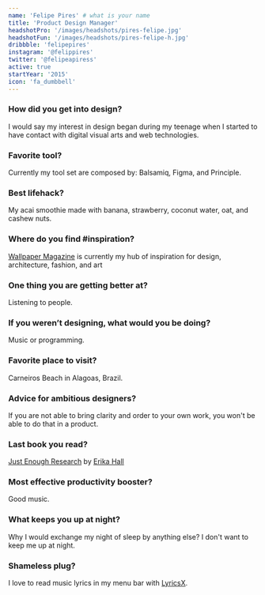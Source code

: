 ```yaml
---
name: 'Felipe Pires' # what is your name
title: 'Product Design Manager'
headshotPro: '/images/headshots/pires-felipe.jpg' 
headshotFun: '/images/headshots/pires-felipe-h.jpg' 
dribbble: 'felipepires' 
instagram: '@felippires' 
twitter: '@felipeapiress' 
active: true 
startYear: '2015'
icon: 'fa_dumbbell' 
---
```


### How did you get into design?

I would say my interest in design began during my teenage when I started to have contact with digital visual arts and web technologies.

### Favorite tool?

Currently my tool set are composed by: Balsamiq, Figma, and Principle.

### Best lifehack?

My acai smoothie made with banana, strawberry, coconut water, oat, and cashew nuts.

### Where do you find #inspiration?

[Wallpaper Magazine](https://www.wallpaper.com/]) is currently my hub of inspiration for design, architecture, fashion, and art

### One thing you are getting better at?

Listening to people.

### If you weren’t designing, what would you be doing?

Music or programming.

### Favorite place to visit?

Carneiros Beach in Alagoas, Brazil.

### Advice for ambitious designers?

If you are not able to bring clarity and order to your own work, you won't be able to do that in a product.

### Last book you read?

[Just Enough Research](https://abookapart.com/products/just-enough-research) by [Erika Hall](https://twitter.com/mulegirl?s=17)

### Most effective productivity booster?

Good music.

### What keeps you up at night?

Why I would exchange my night of sleep by anything else? I don't want to keep me up at night.

### Shameless plug?

I love to read music lyrics in my menu bar with [LyricsX](https://apps.apple.com/us/app/lyricsx/id1254743014?mt=12).

